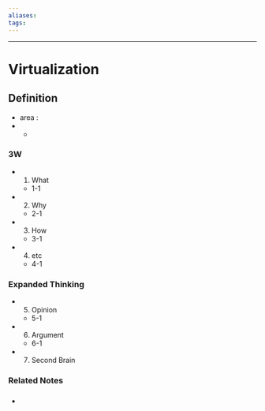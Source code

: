 ```yaml
---
aliases: 
tags:
---
```


---

# Virtualization

## Definition
- area :
- -

### 3W
- 1. What
	-  1-1
- 2. Why
	- 2-1
- 3. How
	- 3-1
- 4. etc
	- 4-1

### Expanded Thinking
- 5. Opinion
	- 5-1
- 6. Argument
	- 6-1
- 7. Second Brain

### Related Notes
- ###